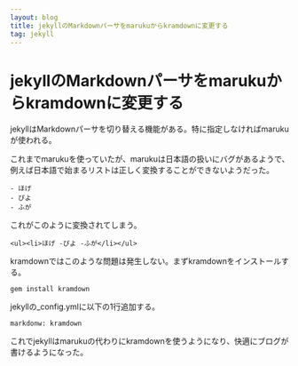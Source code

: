 ```yaml
---
layout: blog
title: jekyllのMarkdownパーサをmarukuからkramdownに変更する
tag: jekyll
---
```


# jekyllのMarkdownパーサをmarukuからkramdownに変更する

jekyllはMarkdownパーサを切り替える機能がある。特に指定しなければmarukuが使われる。

これまでmarukuを使っていたが、marukuは日本語の扱いにバグがあるようで、例えば日本語で始まるリストは正しく変換することができないようだった。

    - ほげ
    - ぴよ
    - ふが

これがこのように変換されてしまう。

    <ul><li>ほげ -ぴよ -ふが</li></ul>

kramdownではこのような問題は発生しない。まずkramdownをインストールする。

    gem install kramdown

jekyllの_config.ymlに以下の1行追加する。

    markdonw: kramdown

これでjekyllはmarukuの代わりにkramdownを使うようになり、快適にブログが書けるようになった。
